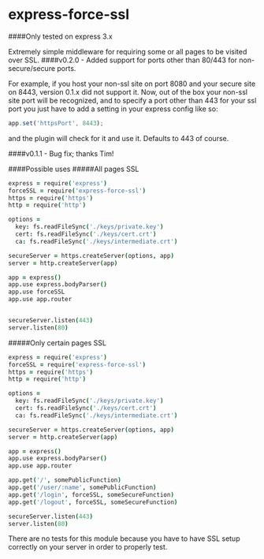express-force-ssl
=================
####Only tested on express 3.x

Extremely simple middleware for requiring some or all pages
to be visited over SSL.
####v0.2.0 - Added support for ports other than 80/443 for non-secure/secure ports.

For example, if you host your non-ssl site on port 8080 and your secure site on 8443, version 0.1.x did not support it.
Now, out of the box your non-ssl site port will be recognized, and to specify a port other than 443 for your ssl port
you just have to add a setting in your express config like so:
````javascript
app.set('httpsPort', 8443);
````
and the plugin will check for it and use it. Defaults to 443 of course.

####v0.1.1 - Bug fix; thanks Tim!


####Possible uses
#####All pages SSL
```coffeescript
express = require('express')
forceSSL = require('express-force-ssl')
https = require('https')
http = require('http')

options =
  key: fs.readFileSync('./keys/private.key')
  cert: fs.readFileSync('./keys/cert.crt')
  ca: fs.readFileSync('./keys/intermediate.crt')

secureServer = https.createServer(options, app)
server = http.createServer(app)

app = express()
app.use express.bodyParser()
app.use forceSSL
app.use app.router


secureServer.listen(443)
server.listen(80)

```

#####Only certain pages SSL
```coffeescript
express = require('express')
forceSSL = require('express-force-ssl')
https = require('https')
http = require('http')

options =
  key: fs.readFileSync('./keys/private.key')
  cert: fs.readFileSync('./keys/cert.crt')
  ca: fs.readFileSync('./keys/intermediate.crt')

secureServer = https.createServer(options, app)
server = http.createServer(app)

app = express()
app.use express.bodyParser()
app.use app.router

app.get('/', somePublicFunction)
app.get('/user/:name', somePublicFunction)
app.get('/login', forceSSL, someSecureFunction)
app.get('/logout', forceSSL, someSecureFunction)

secureServer.listen(443)
server.listen(80)

```

There are no tests for this module because you have to have SSL setup correctly on your server in order to
properly test.
